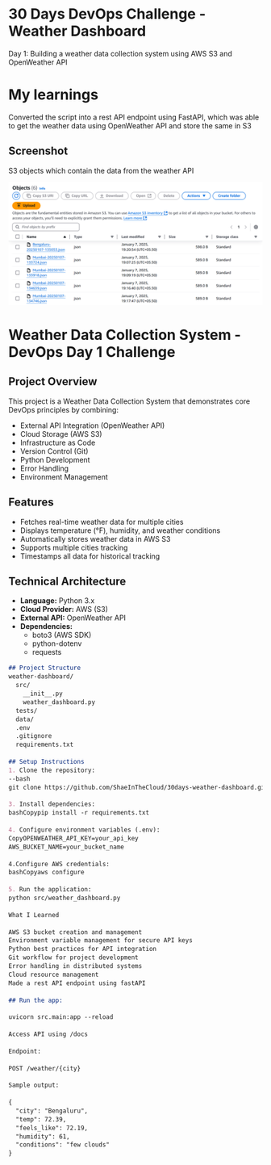 # 30 Days DevOps Challenge - Weather Dashboard

Day 1: Building a weather data collection system using AWS S3 and OpenWeather API

# My learnings

Converted the script into a rest API endpoint using FastAPI, which was able to get the weather data using OpenWeather API and store the same in S3

## Screenshot

S3 objects which contain the data from the weather API

![Alt S3 objects storing weather data](s3objects.png?raw=true "S3 objects storing weather data")

# Weather Data Collection System - DevOps Day 1 Challenge

## Project Overview
This project is a Weather Data Collection System that demonstrates core DevOps principles by combining:
- External API Integration (OpenWeather API)
- Cloud Storage (AWS S3)
- Infrastructure as Code
- Version Control (Git)
- Python Development
- Error Handling
- Environment Management

## Features
- Fetches real-time weather data for multiple cities
- Displays temperature (°F), humidity, and weather conditions
- Automatically stores weather data in AWS S3
- Supports multiple cities tracking
- Timestamps all data for historical tracking

## Technical Architecture
- **Language:** Python 3.x
- **Cloud Provider:** AWS (S3)
- **External API:** OpenWeather API
- **Dependencies:** 
  - boto3 (AWS SDK)
  - python-dotenv
  - requests

```markdown
## Project Structure
weather-dashboard/
  src/
    __init__.py
    weather_dashboard.py
  tests/
  data/
  .env
  .gitignore
  requirements.txt

## Setup Instructions
1. Clone the repository:
--bash
git clone https://github.com/ShaeInTheCloud/30days-weather-dashboard.git

3. Install dependencies:
bashCopypip install -r requirements.txt

4. Configure environment variables (.env):
CopyOPENWEATHER_API_KEY=your_api_key
AWS_BUCKET_NAME=your_bucket_name

4.Configure AWS credentials:
bashCopyaws configure

5. Run the application:
python src/weather_dashboard.py

What I Learned

AWS S3 bucket creation and management
Environment variable management for secure API keys
Python best practices for API integration
Git workflow for project development
Error handling in distributed systems
Cloud resource management
Made a rest API endpoint using fastAPI

## Run the app:

uvicorn src.main:app --reload

Access API using /docs

Endpoint:

POST /weather/{city}

Sample output:

{
  "city": "Bengaluru",
  "temp": 72.39,
  "feels_like": 72.19,
  "humidity": 61,
  "conditions": "few clouds"
}



